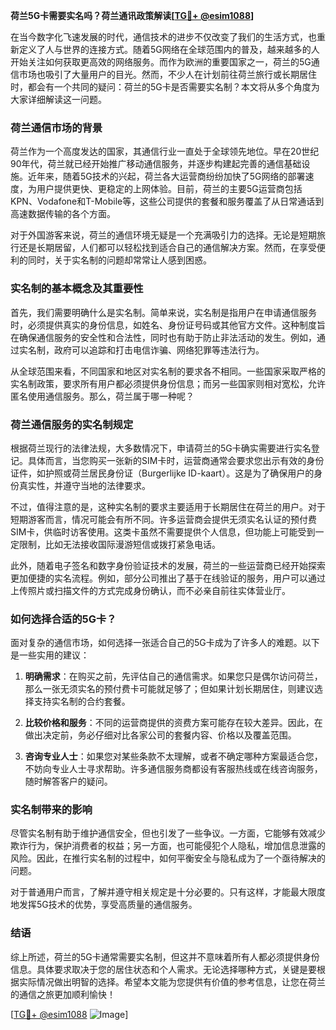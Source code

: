 **荷兰5G卡需要实名吗？荷兰通讯政策解读[[TG💪+ @esim1088](https://t.me/s/esim1088)]**

在当今数字化飞速发展的时代，通信技术的进步不仅改变了我们的生活方式，也重新定义了人与世界的连接方式。随着5G网络在全球范围内的普及，越来越多的人开始关注如何获取更高效的网络服务。而作为欧洲的重要国家之一，荷兰的5G通信市场也吸引了大量用户的目光。然而，不少人在计划前往荷兰旅行或长期居住时，都会有一个共同的疑问：荷兰的5G卡是否需要实名制？本文将从多个角度为大家详细解读这一问题。

### 荷兰通信市场的背景

荷兰作为一个高度发达的国家，其通信行业一直处于全球领先地位。早在20世纪90年代，荷兰就已经开始推广移动通信服务，并逐步构建起完善的通信基础设施。近年来，随着5G技术的兴起，荷兰各大运营商纷纷加快了5G网络的部署速度，为用户提供更快、更稳定的上网体验。目前，荷兰的主要5G运营商包括KPN、Vodafone和T-Mobile等，这些公司提供的套餐和服务覆盖了从日常通话到高速数据传输的各个方面。

对于外国游客来说，荷兰的通信环境无疑是一个充满吸引力的选择。无论是短期旅行还是长期居留，人们都可以轻松找到适合自己的通信解决方案。然而，在享受便利的同时，关于实名制的问题却常常让人感到困惑。

### 实名制的基本概念及其重要性

首先，我们需要明确什么是实名制。简单来说，实名制是指用户在申请通信服务时，必须提供真实的身份信息，如姓名、身份证号码或其他官方文件。这种制度旨在确保通信服务的安全性和合法性，同时也有助于防止非法活动的发生。例如，通过实名制，政府可以追踪和打击电信诈骗、网络犯罪等违法行为。

从全球范围来看，不同国家和地区对实名制的要求各不相同。一些国家采取严格的实名制政策，要求所有用户都必须提供身份信息；而另一些国家则相对宽松，允许匿名使用通信服务。那么，荷兰属于哪一种呢？

### 荷兰通信服务的实名制规定

根据荷兰现行的法律法规，大多数情况下，申请荷兰的5G卡确实需要进行实名登记。具体而言，当您购买一张新的SIM卡时，运营商通常会要求您出示有效的身份证件，如护照或荷兰居民身份证（Burgerlijke ID-kaart）。这是为了确保用户的身份真实性，并遵守当地的法律要求。

不过，值得注意的是，这种实名制的要求主要适用于长期居住在荷兰的用户。对于短期游客而言，情况可能会有所不同。许多运营商会提供无须实名认证的预付费SIM卡，供临时访客使用。这类卡虽然不需要提供个人信息，但功能上可能受到一定限制，比如无法接收国际漫游短信或拨打紧急电话。

此外，随着电子签名和数字身份验证技术的发展，荷兰的一些运营商已经开始探索更加便捷的实名流程。例如，部分公司推出了基于在线验证的服务，用户可以通过上传照片或扫描文件的方式完成身份确认，而不必亲自前往实体营业厅。

### 如何选择合适的5G卡？

面对复杂的通信市场，如何选择一张适合自己的5G卡成为了许多人的难题。以下是一些实用的建议：

1. **明确需求**：在购买之前，先评估自己的通信需求。如果您只是偶尔访问荷兰，那么一张无须实名的预付费卡可能就足够了；但如果计划长期居住，则建议选择支持实名制的合约套餐。

2. **比较价格和服务**：不同的运营商提供的资费方案可能存在较大差异。因此，在做出决定前，务必仔细对比各家公司的套餐内容、价格以及覆盖范围。

3. **咨询专业人士**：如果您对某些条款不太理解，或者不确定哪种方案最适合您，不妨向专业人士寻求帮助。许多通信服务商都设有客服热线或在线咨询服务，随时解答客户的疑问。

### 实名制带来的影响

尽管实名制有助于维护通信安全，但也引发了一些争议。一方面，它能够有效减少欺诈行为，保护消费者的权益；另一方面，也可能侵犯个人隐私，增加信息泄露的风险。因此，在推行实名制的过程中，如何平衡安全与隐私成为了一个亟待解决的问题。

对于普通用户而言，了解并遵守相关规定是十分必要的。只有这样，才能最大限度地发挥5G技术的优势，享受高质量的通信服务。

### 结语

综上所述，荷兰的5G卡通常需要实名制，但这并不意味着所有人都必须提供身份信息。具体要求取决于您的居住状态和个人需求。无论选择哪种方式，关键是要根据实际情况做出明智的选择。希望本文能为您提供有价值的参考信息，让您在荷兰的通信之旅更加顺利愉快！

[[TG💪+ @esim1088](https://t.me/s/esim1088) ![Image](https://i.postimg.cc/4NQfJmqS/Snipaste-2025-05-13-00-14-12.png)]